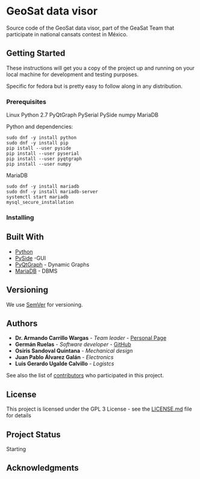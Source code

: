 # GeoSat data visor

Source code of the GeoSat data visor, part of the GeaSat Team that participate in national cansats contest in México.

## Getting Started

These instructions will get you a copy of the project up and running on your local machine for development and testing purposes.

Specific for fedora but is pretty easy to follow along in any distribution.

### Prerequisites

Linux
Python 2.7
PyQtGraph
PySerial
PySide
numpy
MariaDB

Python and dependencies:
```
sudo dnf -y install python
sudo dnf -y install pip
pip istall --user pyside
pip install --user pyserial
pip install --user pyqtgraph
pip install --user numpy
```

MariaDB
```
sudo dnf -y install mariadb
sudo dnf -y install mariadb-server
systemctl start mariadb
mysql_secure_installation
```

### Installing


## Built With

* [Python](https://www.python.org/downloads/release/python-2714/)
* [PySide](https://pypi.org/project/PySide/) -GUI
* [PyQtGraph](http://pyqtgraph.org/) - Dynamic Graphs
* [MariaDB](https://downloads.mariadb.org/mariadb/10.2.14/) - DBMS


## Versioning

We use [SemVer](http://semver.org/) for versioning. 

## Authors

* **Dr. Armando Carrillo Wargas** - *Team leader* - [Personal Page](http://www.geofisica.unam.mx/michoacan/personal/acv.php)
* **Germán Ruelas** - *Software developer* - [GitHub](https://github.com/lgruelas)
* **Osiris Sandoval Quintana** - *Mechanical design*
* **Juan Pablo Álvarez Galán** - *Electronics*
* **Luis Gerardo Ugalde Calvillo** - *Logistcs*

See also the list of [contributors](https://github.com/your/project/contributors) who participated in this project.

## License

This project is licensed under the GPL 3 License - see the [LICENSE.md](LICENSE.md) file for details

## Project Status

Starting

## Acknowledgments
